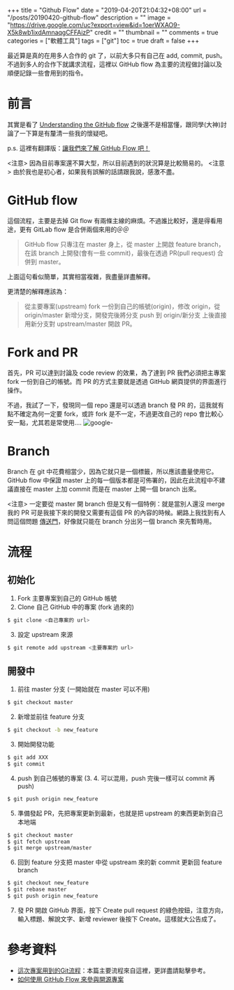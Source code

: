 +++
title = "Github Flow"
date = "2019-04-20T21:04:32+08:00"
url = "/posts/20190420-github-flow"
description = ""
image = "https://drive.google.com/uc?export=view&id=1oerWXAO9-X5k8wb1ixdAmnaqgCFFAizP"
credit = ""
thumbnail = ""
comments = true
categories = ["軟體工具"]
tags = ["git"]
toc = true
draft = false
+++
<!-- https://drive.google.com/uc?export=view&id= -->

最近算是真的在用多人合作的 git 了，以前大多只有自己在 add, commit, push。不過到多人的合作下就講求流程，這裡以 GitHub flow 為主要的流程做討論以及順便記錄一些會用到的指令。

<!--more-->

# 前言

其實是看了 [Understanding the GitHub flow](https://guides.github.com/introduction/flow/) 之後還不是相當懂，跟同學(大神)討論了一下算是有釐清一些我的懷疑吧。

p.s. 這裡有翻譯版：[讓我們來了解 GitHub Flow 吧！](https://medium.com/@trylovetom/讓我們來了解-github-flow-吧-4144caf1f1bf)

<注意> 因為目前專案還不算大型，所以目前遇到的狀況算是比較簡易的。
<注意> 由於我也是初心者，如果我有誤解的話請跟我說，感激不盡。

# GitHub flow

這個流程，主要是去掉 Git flow 有兩條主線的麻煩。不過誰比較好，還是得看用途，更有 GitLab flow 是合併兩個來用的＠＠

> GitHub flow 只專注在 master 身上，從 master 上開啟 feature branch，在該 branch 上開發(會有一些 commit)，最後在透過 PR(pull request) 合併到 master。

上面這句看似簡單，其實相當複雜，我盡量詳盡解釋。

更清楚的解釋應該為：

> 從主要專案(upstream) fork 一份到自己的帳號(origin)，修改 origin，從 origin/master 新增分支，開發完後將分支 push 到 origin/新分支 上後直接用新分支對 upstream/master 開啟 PR。

# Fork and PR

首先，PR 可以達到討論及 code review 的效果，為了達到 PR 我們必須把主專案 fork 一份到自己的帳號。而 PR 的方式主要就是透過 GitHub 網頁提供的界面進行操作。

不過，我試了一下，發現同一個 repo 還是可以透過 branch 發 PR 的，這我就有點不確定為何一定要 fork，或許 fork 是不一定，不過更改自己的 repo 會比較心安一點，尤其若是常使用....
![google- ](https://drive.google.com/open?id=1poKsFmBeJ650xMa6OtgxMUGNE8NYo8fy)

# Branch

Branch 在 git 中花費相當少，因為它就只是一個標籤，所以應該盡量使用它。GitHub flow 中保證 master 上的每一個版本都是可佈署的，因此在此流程中不建議直接在 master 上加 commit 而是在 master 上開一個 branch 出來。

<注意> 一定要從 master 開 branch
但是又有一個特例：就是當別人還沒 merge 我的 PR 可是我接下來的開發又需要有這個 PR 的內容的時候。網路上我找到有人問這個問題 [傳送門](https://softwareengineering.stackexchange.com/questions/310427/in-github-flow-is-it-ok-to-base-feature-branch-on-another-feature-branch)，好像就只能在 branch 分出另一個 branch 來先暫時用。

# 流程

## 初始化

1. Fork 主要專案到自己的 GitHub 帳號
2. Clone 自己 GitHub 中的專案 (fork 過來的)
```bash
$ git clone <自己專案的 url>
```

3. 設定 upstream 來源
```bash
$ git remote add upstream <主要專案的 url>
```

## 開發中

1. 前往 master 分支 (一開始就在 master 可以不用)
```bash
$ git checkout master
```

2. 新增並前往 feature 分支
```bash
$ git checkout -b new_feature
```

3. 開始開發功能
```bash
$ git add XXX
$ git commit
```

4. push 到自己帳號的專案 (3. 4. 可以混用，push 完後一樣可以 commit 再 push)
```bash
$ git push origin new_feature
```

5. 準備發起 PR，先把專案更新到最新，也就是把 upstream 的東西更新到自己本地端
```bash
$ git checkout master
$ git fetch upstream
$ git merge upstream/master
```

6. 回到 feature 分支把 master 中從 upstream 來的新 commit 更新回 feature branch
```bash
$ git checkout new_feature
$ git rebase master
$ git push origin new_feature
``` 

7. 發 PR
開啟 GitHub 界面，按下 Create pull request 的綠色按鈕，注意方向，輸入標題、解說文字、新增 reviewer 後按下 Create。這樣就大公告成了。

# 參考資料
+ [這次專案用到的Git流程](https://medium.com/@yengttt/開發用到的git流程-c9082b914974)：本篇主要流程來自這裡，更詳盡請點擊參考。
+ [如何使用 GitHub Flow 來參與開源專案](https://poychang.github.io/guide-to-use-github-flow/)
